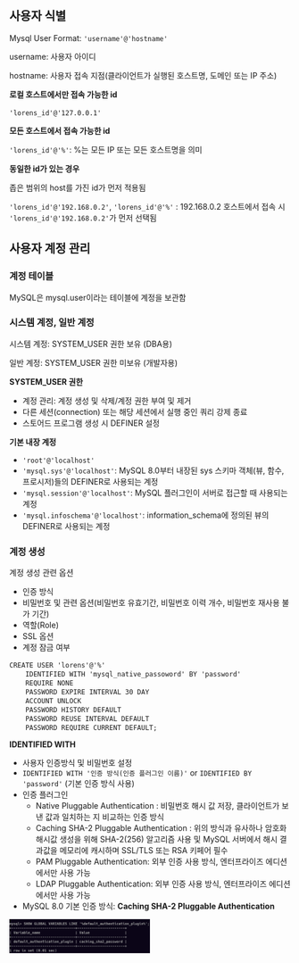 ## 사용자 식별

Mysql User Format: `'username'@'hostname'`

username: 사용자 아이디

hostname: 사용자 접속 지점(클라이언트가 실행된 호스트명, 도메인 또는 IP 주소)

**로컬 호스트에서만 접속 가능한 id**

`'lorens_id'@'127.0.0.1'`

**모든 호스트에서 접속 가능한 id**

`'lorens_id'@'%'`: %는 모든 IP 또는 모든 호스트명을 의미

**동일한 id가 있는 경우** 

좁은 범위의 host를 가진 id가 먼저 적용됨

`'lorens_id'@'192.168.0.2'`, `'lorens_id'@'%'` : 192.168.0.2 호스트에서 접속 시 `'lorens_id'@'192.168.0.2'`가 먼저 선택됨

## 사용자 계정 관리

### 계정 테이블

MySQL은 mysql.user이라는 테이블에 계정을 보관함

### 시스템 계정, 일반 계정

시스템 계정: SYSTEM_USER 권한 보유 (DBA용)

일반 계정: SYSTEM_USER 권한 미보유 (개발자용)

**SYSTEM_USER 권한**
- 계정 관리: 계정 생성 및 삭제/계정 권한 부여 및 제거
- 다른 세션(connection) 또는 해당 세션에서 실행 중인 쿼리 강제 종료
- 스토어드 프로그램 생성 시 DEFINER 설정

**기본 내장 계정**
- `'root'@'localhost'`
- `'mysql.sys'@'localhost'`: MySQL 8.0부터 내장된 sys 스키마 객체(뷰, 함수, 프로시저)들의 DEFINER로 사용되는 계정
- `'mysql.session'@'localhost'`: MySQL 플러그인이 서버로 접근할 때 사용되는 계정
- `'mysql.infoschema'@'localhost'`: information_schema에 정의된 뷰의 DEFINER로 사용되는 계정

### 계정 생성

계정 생성 관련 옵션
- 인증 방식
- 비밀번호 및 관련 옵션(비밀번호 유효기간, 비밀번호 이력 개수, 비밀번호 재사용 불가 기간)
- 역할(Role)
- SSL 옵션
- 계정 잠금 여부

```mysql
CREATE USER 'lorens'@'%'
    IDENTIFIED WITH 'mysql_native_passoword' BY 'password'
    REQUIRE NONE
    PASSWORD EXPIRE INTERVAL 30 DAY
    ACCOUNT UNLOCK 
    PASSWORD HISTORY DEFAULT 
    PASSWORD REUSE INTERVAL DEFAULT 
    PASSWORD REQUIRE CURRENT DEFAULT;
```

**IDENTIFIED WITH**
- 사용자 인증방식 및 비밀번호 설정
- `IDENTIFIED WITH '인증 방식(인증 플러그인 이름)'` or `IDENTIFIED BY 'password'` (기본 인증 방식 사용)
- 인증 플러그인
  - Native Pluggable Authentication : 비밀번호 해시 값 저장, 클라이언트가 보낸 값과 일치하는 지 비교하는 인증 방식
  - Caching SHA-2 Pluggable Authentication : 위의 방식과 유사하나 암호화 해시값 생성을 위해 SHA-2(256) 알고리즘 사용 및 MySQL 서버에서 해시 결과값을 메모리에 캐시하며 SSL/TLS 또는 RSA 키페어 필수
  - PAM Pluggable Authentication: 외부 인증 사용 방식, 엔터프라이즈 에디션에서만 사용 가능
  - LDAP Pluggable Authentication: 외부 인증 사용 방식, 엔터프라이즈 에디션에서만 사용 가능
- MySQL 8.0 기본 인증 방식: **Caching SHA-2 Pluggable Authentication**

<img src="./images/default authentication plugin.png" alt="default authentication plugin" width="50%" height="50%"/>



